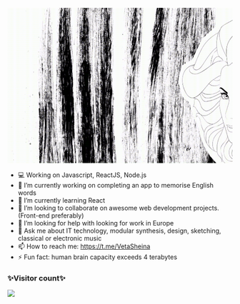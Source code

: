 <p align="center">
 <img  width="700" height="348" src="./social/gif_5.gif">
</p>







 

- 💻 Working on Javascript, ReactJS, Node.js
- 🔭 I’m currently working on completing an app to memorise English words
- 🌱 I’m currently learning React
- 👯 I’m looking to collaborate on awesome web development projects. (Front-end preferably)
- 🤔 I’m looking for help with looking for work in Europe
- 💬 Ask me about IT technology, modular synthesis, design, sketching, classical or electronic music
- 📫 How to reach me: https://t.me/VetaSheina
- ⚡ Fun fact: human brain capacity exceeds 4 terabytes


### ✨Visitor count✨
<img src="https://profile-counter.glitch.me/sssheina/count.svg" />
